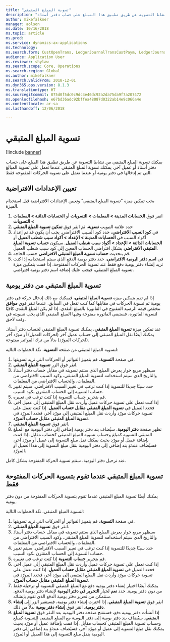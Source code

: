 ```yaml
---
title: "تسوية المبلغ المتبقي"
description: "يمكنك تسوية المبلغ المتبقي من نشاط التسوية عن طريق تطبيق هذا المبلغ على حساب دفتر أستاذ."
author: mikefalkner
manager: aolson
ms.date: 10/16/2018
ms.topic: article
ms.prod: 
ms.service: dynamics-ax-applications
ms.technology: 
ms.search.form: CustOpenTrans, LedgerJournalTransCustPaym, LedgerJournalTransVendPaym, VendOpenTrans
audience: Application User
ms.reviewer: shylaw
ms.search.scope: Core, Operations
ms.search.region: Global
ms.author: mikefalkner
ms.search.validFrom: 2018-12-01
ms.dyn365.ops.version: 8.1.3
ms.translationtype: HT
ms.sourcegitcommit: 075d0f5dc0c9dc4e46dc92a2da75da9f7a207472
ms.openlocfilehash: e67bd36adc92bffea48087d0322ab14e9c066a4e
ms.contentlocale: ar-sa
ms.lasthandoff: 12/06/2018

---
```


# <a name="settle-remainder"></a>تسوية المبلغ المتبقي

[!include [banner](../includes/banner.md)]

يمكنك تسوية المبلغ المتبقي من نشاط التسوية عن طريق تطبيق هذا المبلغ على حساب دفتر أستاذ أو عميل آخر. يمكنك تسوية المبلغ المتبقي عندما تعمل على تسوية المبالغ التي تم إدخالها في دفتر يومية أو عندما تعمل على تسوية الحركات المفتوحة فقط.

## <a name="setting-up-defaults"></a>تعيين الإعدادات الافتراضية 
يجب تمكين ميزة "تسوية المبلغ المتبقي"‬ وتعيين الإعدادات الافتراضية قبل استخدام الميزة.

1)  انقر فوق **الحسابات المدينة > المعلمات > التسويات** أو **الحسابات الدائنة > المعلمات > التسويات**
2)  حدد علامة التبويب **تسوية**، ثم انقر فوق **تمكين تسوية المبلغ المتبقي**
3)  في **كود السبب الافتراضي**، حدد كود السبب الافتراضي. يجب أن يكون قد تم إعداد أكواد السبب في **الحسابات المدينة > الإعداد > أكواد سبب شطب العميل‬** أو **الحسابات الدائنة > الإعداد > أكواد سبب شطب العميل‬**. سيكون **حساب تسوية المبلغ المتبقي الافتراضي‬** بشكل افتراضي الحساب المعين إلى كود سبب شطب العميل‬.
3)  قم بتحديث **حساب تسوية المبلغ المتبقي الافتراضي‬** حسب الحاجة.
4)  في **اسم دفتر اليومية الافتراضي**، حدد دفتر يومية الدفع الذي سيتم استخدامه إذا كنت تريد إنشاء دفتر يومية دفع فقط عند تسوية الحركات المفتوحة. إذا قمت بتمكين ميزة تسوية المبلغ المتبقي، فيجب عليك إضافة اسم دفتر يومية افتراضي.

## <a name="settle-remainder-from-a-journal"></a>تسوية المبلغ المتبقي من دفتر يومية
إذا لم تقم بتمكين ميزة **تسوية المبلغ المتبقي**، فيمكنك مع ذلك إدخال حركة في دفتر يومية ثم تسوية الحركات في مقابلها كما كنت تفعل في السابق. عندما تنقر فوق **موافق** تنخفض قيمة الرصيد المفتوح في الفاتورة بالمبلغ النقدي. إذا لم يكن المبلغ النقدي كافيًا لتسوية الفاتورة، فستبقى الفاتورة مفتوحة وفيها المبلغ المتبقي الذي يجب تسويته في وقت لاحق.

عند تمكين ميزة **تسوية المبلغ المتبقي**، يمكنك تسوية المبلغ المتبقي لحساب دفتر أستاذ. يمكنك أيضًا نقل المبلغ المتبقي إلى حساب عميل آخر (لحركات العميل) أو مورّد آخر (لحركات المورّد) بدلاً من ترك الفواتير مفتوحة. 

لتسوية المبلغ المتبقي من صفحة **التسوية**، نفّذ الخطوات التالية:

1)  في صفحة **التسوية**، قم بتمييز الفواتير أو الحركات التي تريد تسويتها.
2)  انقر فوق الزر **تسوية المبلغ المتبقي**.
3)  سيظهر مربع حوار يعرض المبلغ الذي ستتم تسويته في مقابل حساب دفتر أستاذ والتاريخ الذي سيتم استخدامه لتسوية المبلغ المتبقي، وكود السبب الافتراضي من المعلمات، والحساب الافتراضي من المعلمات. 
4)  حدد سببًا جديدًا للتسوية إذا كنت ترغب في تغيير السبب الافتراضي. سيتم تغيير حساب التسوية إلى الحساب المقترن بكود السبب.
5)  قم بتحرير حساب التسوية إذا كنت ترغب في تغييره.
6)  إذا كنت تعمل على تسوية حركات عميل وأردت نقل المبلغ المتبقي إلى عميل آخر، فحدد العميل في  **تسوية المبلغ المتبقي مقابل حساب العميل‬**. إذا كنت تعمل على تسوية حركات مورّد وأردت نقل المبلغ المتبقي إلى مورّد آخر، فحدد المورّد في  **تسوية المبلغ المتبقي مقابل حساب المورّد‬**.
6)  انقر فوق **تسوية المبلغ المتبقي**.
7)  تظهر صفحة **دفتر اليومية**. سيُضاف بند دفتر يومية إضافي إلى دفتر اليومية مع المبلغ المتبقي للتسوية كمبلغ وحساب تسوية المبلغ المتبقي كحساب مقابل. إذا قمت بإضافة عميل أو مورّد بحيث يمكنك نقل مبلغ التسوية إلى عميل أو مورّد آخر، فسيُضاف عندئذٍ بند إضافي إلى دفتر اليومية بنقل مبلغ التسوية إلى هذا العميل أو المورّد.

عند ترحيل دفتر اليومية، ستتم تسوية الحركة المفتوحة بشكل كامل. 

## <a name="settle-remainder-when-you-are-only-settling-open-transactions"></a>تسوية المبلغ المتبقي عندما تقوم بتسوية الحركات المفتوحة فقط
يمكنك أيضًا تسوية المبلغ المتبقي عندما تقوم بتسوية الحركات المفتوحة من دون دفتر يومية.

لتسوية المبلغ المتبقي، نفّذ الخطوات التالية:

1)  في صفحة **التسوية**، قم بتمييز الفواتير أو الحركات التي تريد تسويتها.
2)  انقر فوق **تسوية المبلغ المتبقي**.
3)  سيظهر مربع حوار يعرض المبلغ الذي ستتم تسويته في مقابل حساب دفتر أستاذ والتاريخ الذي سيتم استخدامه لتسوية المبلغ المتبقي، وكود السبب الافتراضي من المعلمات، والحساب الافتراضي من المعلمات. 
4)  حدد سببًا جديدًا للتسوية إذا كنت ترغب في تغيير السبب الافتراضي. سيتم تغيير حساب التسوية إلى الحساب المقترن بكود السبب.
5)  قم بتحرير **حساب التسوية** إذا كنت ترغب في تغييره.
6)  إذا كنت تعمل على تسوية حركات عميل وأردت نقل المبلغ المتبقي إلى عميل آخر، فحدد العميل في  **تسوية المبلغ المتبقي مقابل حساب العميل‬**. إذا كنت تعمل على تسوية حركات مورّد وأردت نقل المبلغ المتبقي إلى مورّد آخر، فحدد المورّد في  **تسوية المبلغ المتبقي مقابل حساب المورّد‬**.
7)  يمكنك أيضًا اختيار إنشاء دفتر يومية دفع مع المبلغ المتبقي للتسوية أو ترحيله فقط من دون دفتر يومية. حدد **نعم** لخيار **التحرير في دفتر اليومية** لإنشاء دفتر يومية الدفع. ستتمكن من تحرير دفتر يومية الدفع الذي تقوم بإنشائه.
8)  انقر فوق **تسوية المبلغ المتبقي**. إذا اخترت إنشاء دفتر يومية، فسيتغير الزر إلى **إنشاء دفتر يومية**. انقر فوق **إنشاء دفتر يومية** بدلاً من ذلك.
9)  إذا أنشأت دفتر يومية دفع، فستفتح صفحة دفتر اليومية بعد النقر فوق **تسوية المبلغ المتبقي**. سيُضاف بند دفتر يومية إلى دفتر اليومية مع المبلغ المتبقي للتسوية كمبلغ وحساب تسوية المبلغ المتبقي كحساب مقابل. إذا قمت بإضافة عميل أو مورّد بحيث يمكنك نقل مبلغ التسوية إلى عميل أو مورّد آخر، فسيُضاف عندئذٍ بند إضافي إلى دفتر اليومية بنقل مبلغ التسوية إلى هذا العميل أو المورّد.

